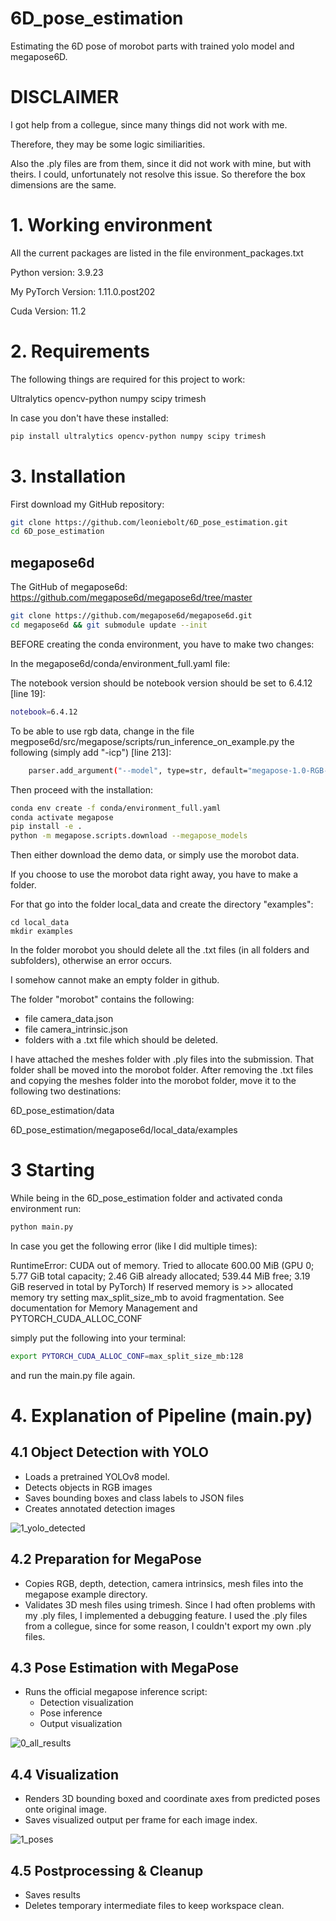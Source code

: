 # 6D_pose_estimation
Estimating the 6D pose of morobot parts with trained yolo model and megapose6D.

# DISCLAIMER
I got help from a collegue, since many things did not work with me.

Therefore, they may be some logic similiarities.

Also the .ply files are from them, since it did not work with mine, but with theirs.
I could, unfortunately not resolve this issue.
So therefore the box dimensions are the same.

# 1. Working environment
All the current packages are listed in the file environment_packages.txt

Python version: 3.9.23

My PyTorch Version: 1.11.0.post202

Cuda Version: 11.2



# 2. Requirements
The following things are required for this project to work:

Ultralytics
opencv-python
numpy
scipy
trimesh

In case you don't have these installed:

```bash
pip install ultralytics opencv-python numpy scipy trimesh

```

# 3. Installation
First download my GitHub repository:

```bash
git clone https://github.com/leoniebolt/6D_pose_estimation.git
cd 6D_pose_estimation
```

## megapose6d
The GitHub of megapose6d: https://github.com/megapose6d/megapose6d/tree/master


```bash
git clone https://github.com/megapose6d/megapose6d.git
cd megapose6d && git submodule update --init
```

BEFORE creating the conda environment, you have to make two changes:

In the megapose6d/conda/environment_full.yaml file:

The notebook version should be notebook version should be set to 6.4.12 [line 19]:

```bash
notebook=6.4.12
```

To be able to use rgb data, change in the file megpose6d/src/megapose/scripts/run_inference_on_example.py the following (simply add "-icp") [line 213]:

```bash
    parser.add_argument("--model", type=str, default="megapose-1.0-RGB-multi-hypothesis-icp")
```

Then proceed with the installation:

```bash
conda env create -f conda/environment_full.yaml
conda activate megapose
pip install -e .
python -m megapose.scripts.download --megapose_models
```

Then either download the demo data, or simply use the morobot data.

If you choose to use the morobot data right away, you have to make a folder.

For that go into the folder local_data and create the directory "examples":

```
cd local_data
mkdir examples
```

In the folder morobot you should delete all the .txt files (in all folders and subfolders), otherwise an error occurs.

I somehow cannot make an empty folder in github.

The folder "morobot" contains the following:

- file camera_data.json
- file camera_intrinsic.json
- folders with a .txt file which should be deleted.

I have attached the meshes folder with .ply files into the submission. That folder shall be moved into the morobot folder.
After removing the .txt files and copying the meshes folder into the morobot folder, move it to the following two destinations:

6D_pose_estimation/data

6D_pose_estimation/megapose6d/local_data/examples



# 3 Starting

While being in the 6D_pose_estimation folder and activated conda environment run:

```bash
python main.py
```

In case you get the following error (like I did multiple times):

RuntimeError: CUDA out of memory. Tried to allocate 600.00 MiB (GPU 0; 5.77 GiB total capacity; 2.46 GiB already allocated; 539.44 MiB free; 3.19 GiB reserved in total by PyTorch) If reserved memory is >> allocated memory try setting max_split_size_mb to avoid fragmentation.  See documentation for Memory Management and PYTORCH_CUDA_ALLOC_CONF


simply put the following into your terminal:

```bash
export PYTORCH_CUDA_ALLOC_CONF=max_split_size_mb:128
```

and run the main.py file again.


# 4. Explanation of Pipeline (main.py)
## 4.1 Object Detection with YOLO

- Loads a pretrained YOLOv8 model.
- Detects objects in RGB images
- Saves bounding boxes and class labels to JSON files
- Creates annotated detection images


![1_yolo_detected](https://github.com/user-attachments/assets/76f96cb0-619e-4ad6-a65f-90c991c712cc)




## 4.2 Preparation for MegaPose

- Copies RGB, depth, detection, camera intrinsics, mesh files into the megapose example directory.
- Validates 3D mesh files using trimesh. Since I had often problems with my .ply files, I implemented a debugging feature. I used the .ply files from a collegue, since for some reason, I couldn't export my own .ply files.


## 4.3 Pose Estimation with MegaPose

- Runs the official megapose inference script:
    - Detection visualization
    - Pose inference
    - Output visualization


![0_all_results](https://github.com/user-attachments/assets/ea2c35d2-7cf5-4e0e-af89-0086a7af951b)


 
## 4.4 Visualization

- Renders 3D bounding boxed and coordinate axes from predicted poses onte original image.
- Saves visualized output per frame for each image index.


![1_poses](https://github.com/user-attachments/assets/c219d9a4-0f54-4ca4-b650-47e18ada1fa1)



## 4.5 Postprocessing & Cleanup

- Saves results
- Deletes temporary intermediate files to keep workspace clean.
